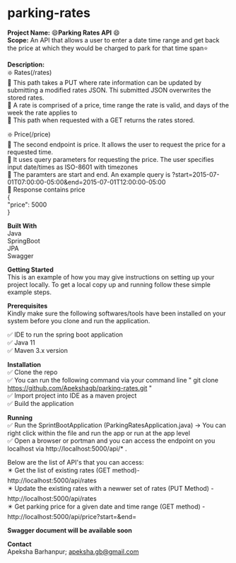 # parking-rates  
**Project Name:** 	:smile:**Parking Rates API**	:smile:  
**Scope:** An API that allows a user to enter a date time range and get back the price at which they would be charged to park for that time span:star:  

**Description:**  
:sparkle: Rates(/rates)  
     :large_blue_diamond: This path takes a PUT where rate information can be updated by submitting a modified rates JSON. Thi submitted JSON overwrites the stored rates.  
     :large_blue_diamond: A rate is comprised of a price, time range the rate is valid, and days of the week the rate applies to  
     :large_blue_diamond: This path when requested with a GET returns the rates stored.  
     
     
:sparkle: Price(/price)  
     :large_blue_diamond: The second endpoint is price. It allows the user to request the price for a requested time.  
     :large_blue_diamond: It uses query parameters for requesting the price. The user specifies input date/times as ISO-8601 with timezones  
     :large_blue_diamond: The paramters are start and end. An example query is ?start=2015-07-01T07:00:00-05:00&end=2015-07-01T12:00:00-05:00  
     :large_blue_diamond: Response contains price  
                          {  
                          "price": 5000  
                          }  

**Built With**  
Java  
SpringBoot  
JPA  
Swagger  

**Getting Started**  
This is an example of how you may give instructions on setting up your project locally. To get a local copy up and running follow these simple example steps.  

**Prerequisites**  
Kindly make sure the following softwares/tools have been installed on your system before you clone and run the application.  

:white_check_mark: IDE to run the spring boot application  
:white_check_mark: Java 11  
:white_check_mark: Maven 3.x version  

**Installation**  
:white_check_mark: Clone the repo  
:white_check_mark: You can run the following command via your command line " git clone https://github.com/Apekshagb/parking-rates.git "  
:white_check_mark: Import project into IDE as a maven project   
:white_check_mark: Build the application  

**Running**  
:white_check_mark: Run the SprintBootApplication (ParkingRatesApplication.java) -> You can right click within the file and run the app or run at the app level  
:white_check_mark: Open a browser or portman and you can access the endpoint on you localhost via http://localhost:5000/api/* . 

 Below are the list of API's that you can access:  
    :eight_pointed_black_star: Get the list of existing rates (GET method)- http://localhost:5000/api/rates  
    :eight_pointed_black_star: Update the existing rates with a newwer set of rates (PUT Method) - http://localhost:5000/api/rates  
    :eight_pointed_black_star: Get parking price for a given date and time range (GET method) - http://localhost:5000/api/price?start=&end=  
    
 
**Swagger document will be available soon**  

**Contact**  
Apeksha Barhanpur; apeksha.gb@gmail.com  
